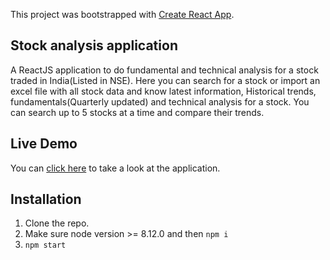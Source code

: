 This project was bootstrapped with [Create React App](https://github.com/facebook/create-react-app).

## Stock analysis application

A ReactJS application to do fundamental and technical analysis for a stock traded in India(Listed in NSE). Here you can search for a stock or import an excel file with all stock data and know latest information, Historical trends, fundamentals(Quarterly updated) and technical analysis for a stock. You can search up to 5 stocks at a time and compare their trends.

## Live Demo

You can [click here](https://ganeshdr.github.io/stock-analysis-app/) to take a look at the application.

## Installation

1. Clone the repo.
2. Make sure node version >= 8.12.0 and then `npm i`
3. `npm start`

